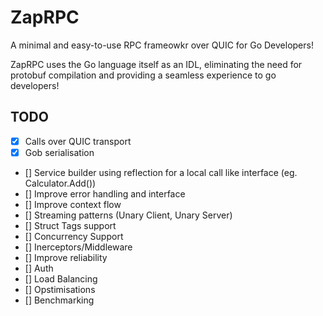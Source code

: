 # ZapRPC
A minimal and easy-to-use RPC frameowkr over QUIC for Go Developers!

ZapRPC uses the Go language itself as an IDL, eliminating the need for protobuf compilation and providing a seamless experience to go developers!

## TODO
- [x] Calls over QUIC transport
- [x] Gob serialisation
- []  Service builder using reflection for a local call like interface (eg. Calculator.Add())
- []  Improve error handling and interface
- []  Improve context flow
- []  Streaming patterns (Unary Client, Unary Server)
- []  Struct Tags support
- []  Concurrency Support
- []  Inerceptors/Middleware
- []  Improve reliability
- []  Auth
- []  Load Balancing
- []  Opstimisations
- []  Benchmarking
